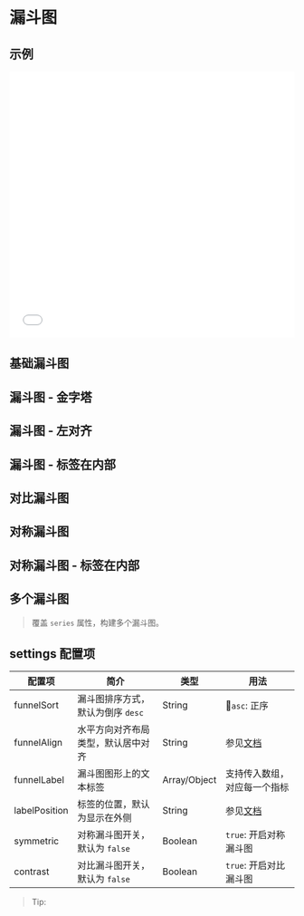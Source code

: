 # 漏斗图

## 示例

<iframe width="100%" height="470" src="//jsfiddle.net/vecharts/4qzx2Lkb/embedded/result,html,js/?bodyColor=fff" allowfullscreen="allowfullscreen" frameborder="0"></iframe>


## 基础漏斗图

<vuep template="#basicFunnel" :options="{ theme: 'vue', lineNumbers: false }"></vuep>

<script v-pre type="text/x-template" id="basicFunnel">
<template>
  <ve-funnel-chart :data="chartData" />
</template>

<script>
  module.exports = {
    created () {
      this.chartData = {
        dimensions: {
          name: '渠道',
          data: ['APP', 'PC', 'M端', '微信', '手Q', '小程序']
        },
        measures: [{
          name: 'PV',
          data: [36000, 30000, 24000, 18000, 12000, 6000]
        }]
      }
    }
  }
</script>

## 漏斗图 - 金字塔

<vuep template="#funnelSortFunnel" :options="{ theme: 'vue', lineNumbers: false }"></vuep>

<script v-pre type="text/x-template" id="funnelSortFunnel">
<template>
  <ve-funnel-chart :data="chartData" :settings="chartSettings" />
</template>

<script>
  module.exports = {
    created () {
      this.chartData = {
        dimensions: {
          name: '渠道',
          data: ['APP', 'PC', 'M端', '微信', '手Q', '小程序']
        },
        measures: [{
          name: 'PV',
          data: [36000, 30000, 24000, 18000, 12000, 6000]
        }]
      }
      this.chartSettings = {
        funnelSort: 'asc'
      }
    }
  }
</script>

## 漏斗图 - 左对齐

<vuep template="#funnelAlignRose" :options="{ theme: 'vue', lineNumbers: false }"></vuep>

<script v-pre type="text/x-template" id="funnelAlignRose">
<template>
  <ve-funnel-chart :data="chartData" :settings="chartSettings" />
</template>

<script>
  module.exports = {
    created () {
      this.chartData = {
        dimensions: {
          name: '渠道',
          data: ['APP', 'PC', 'M端', '微信', '手Q', '小程序']
        },
        measures: [{
          name: 'PV',
          data: [36000, 30000, 24000, 18000, 12000, 6000]
        }]
      }
      this.chartSettings = {
        funnelAlign: 'left'
      }
    }
  }
</script>

## 漏斗图 - 标签在内部

<vuep template="#labelPositionRose" :options="{ theme: 'vue', lineNumbers: false }"></vuep>

<script v-pre type="text/x-template" id="labelPositionRose">
<template>
  <ve-funnel-chart :data="chartData" :settings="chartSettings" />
</template>

<script>
  module.exports = {
    created () {
      this.chartData = {
        dimensions: {
          name: '渠道',
          data: ['APP', 'PC', 'M端', '微信', '手Q', '小程序']
        },
        measures: [{
          name: 'PV',
          data: [36000, 30000, 24000, 18000, 12000, 6000]
        }]
      }
      this.chartSettings = {
        labelPosition: 'inside'
      }
    }
  }
</script>

## 对比漏斗图

<vuep template="#contrastFunnel" :options="{ theme: 'vue', lineNumbers: false }"></vuep>

<script v-pre type="text/x-template" id="contrastFunnel">
<template>
  <ve-funnel-chart :data="chartData" :settings="chartSettings" />
</template>

<script>
  module.exports = {
    created () {
      this.chartData = {
        dimensions: {
          name: '渠道',
          data: ['APP', 'PC', 'M端', '微信', '手Q', '小程序']
        },
        measures: [{
          name: 'PV',
          data: [36000, 28000, 24000, 20000, 12000, 6000]
        }, {
          name: 'UV',
          data: [28000, 22000, 18000, 14000, 8000, 2000]
        }]
      }
      this.chartSettings = {
        contrast: true
      }
    }
  }
</script>

## 对称漏斗图

<vuep template="#symmetricFunnel" :options="{ theme: 'vue', lineNumbers: false }"></vuep>

<script v-pre type="text/x-template" id="symmetricFunnel">
<template>
  <ve-funnel-chart :data="chartData" :settings="chartSettings" />
</template>

<script>
  module.exports = {
    created () {
      this.chartData = {
        dimensions: {
          name: '渠道',
          data: ['APP', 'PC', 'M端', '微信', '手Q', '小程序']
        },
        measures: [{
          name: 'PV',
          data: [36000, 28000, 24000, 20000, 12000, 6000]
        }, {
          name: 'UV',
          data: [28000, 22000, 18000, 14000, 8000, 2000]
        }]
      }
      this.chartSettings = {
        symmetric: true
      }
    }
  }
</script>

## 对称漏斗图 - 标签在内部

<vuep template="#symmetricLabelFunnel" :options="{ theme: 'vue', lineNumbers: false }"></vuep>

<script v-pre type="text/x-template" id="symmetricLabelFunnel">
<template>
  <ve-funnel-chart :data="chartData" :settings="chartSettings" />
</template>

<script>
  module.exports = {
    created () {
      this.chartData = {
        dimensions: {
          name: '渠道',
          data: ['APP', 'PC', 'M端', '微信', '手Q', '小程序']
        },
        measures: [{
          name: 'PV',
          data: [36000, 28000, 24000, 20000, 12000, 6000]
        }, {
          name: 'UV',
          data: [28000, 22000, 18000, 14000, 8000, 2000]
        }]
      }
      this.chartSettings = {
        symmetric: true,
        labelPosition: 'inside'
      }
    }
  }
</script>

## 多个漏斗图

> 覆盖 `series` 属性，构建多个漏斗图。

<vuep template="#multipleFunnel" :options="{ theme: 'vue', lineNumbers: false }"></vuep>

<script v-pre type="text/x-template" id="multipleFunnel">
<template>
  <ve-funnel-chart :data="chartData" :series="series" />
</template>

<script>
  module.exports = {
    created () {
      this.chartData = {
        dimensions: {
          name: '渠道',
          data: ['APP', 'PC', 'M端', '微信', '手Q', '小程序']
        },
        measures: [{
          name: 'PV',
          data: [36000, 30000, 24000, 18000, 12000, 6000]
        }, {
          name: 'UV',
          data: [36000, 30000, 24000, 18000, 12000, 6000]
        }]
      }
      this.series = [
        {
          type: 'funnel',
          width: '40%',
          left: '10%',
          top: '15%',
          label: {
            normal: {
              position: 'left'
            }
          }
        },
        {
          type: 'funnel',
          width: '40%',
          left: '50%',
          top: '15%',
          sort: 'ascending'
        }
      ]
    }
  }
</script>

## settings 配置项

| 配置项 | 简介 | 类型 | 用法 |
| --- | --- | --- | --- |
| funnelSort | 漏斗图排序方式，默认为倒序 `desc` | String | `asc`: 正序 | 
| funnelAlign | 水平方向对齐布局类型，默认居中对齐 | String | 参见[文档](https://echarts.apache.org/zh/option.html#series-funnel.funnelAlign) |
| funnelLabel | 漏斗图图形上的文本标签 | Array/Object | 支持传入数组，对应每一个指标 |
| labelPosition | 标签的位置，默认为显示在外侧 | String | 参见[文档](https://echarts.apache.org/zh/option.html#series-funnel.label.position) |
| symmetric | 对称漏斗图开关，默认为 `false` | Boolean | `true`: 开启对称漏斗图 |
| contrast | 对比漏斗图开关，默认为 `false` | Boolean | `true`: 开启对比漏斗图 |

> Tip: